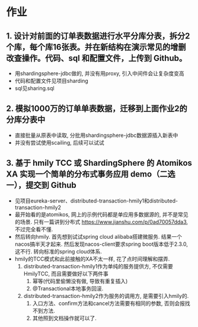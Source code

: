 # 作业
## 1. 设计对前面的订单表数据进行水平分库分表，拆分2个库，每个库16张表。并在新结构在演示常见的增删改查操作。代码、sql 和配置文件，上传到 Github。

- 用shardingsphere-jdbc做的, 并没有用proxy, 引入中间件会让复杂度变高
- 代码和配置文件见项目sharding
- sql见sharing.sql


## 2. 模拟1000万的订单单表数据，迁移到上面作业2的分库分表中

- 直接批量从原表中读取, 分批用shardingsphere-jdbc数据源插入新表中
- 并没有尝试使用scailing, 后续可以试试

## 3. 基于 hmily TCC 或 ShardingSphere 的 Atomikos XA 实现一个简单的分布式事务应用 demo（二选一），提交到 Github

- 见项目eureka-server、distributed-transaction-hmily1和distributed-transaction-hmily2
- 最开始看的是atomikos, 网上的示例代码都是单应用多数据源的, 并不是常见的场景. 只有一篇讲到分布式 https://www.jianshu.com/p/0ad70057dda3, 不过完全看不懂.
- 然后转向hmily. 首先想到试试spring cloud alibaba搭建微服务. 结果一个nacos搞半天才起来. 然后发现nacos-client要求spring boot版本低于2.3.0, 这不行. 转向标准的spring cloud体系.
- hmily的TCC模式和此前接触的XA不太一样, 花了点时间理解和摆弄.
    1. distributed-transaction-hmily1作为单纯的服务提供方, 不仅需要HmilyTCC, 而且需要做好以下两件事
        1. 幂等(代码里偷懒没有做, 导致有重复插入)
        2. @Transactional本地事务回滚.
    2. distributed-transaction-hmily2作为服务的调用方, 是需要引入hmily的.
        1. 入口方法、confirm方法和cancel方法需要有相同的参数, 否则会报找不到方法.
        2. 其他照到文档操作就可以了.